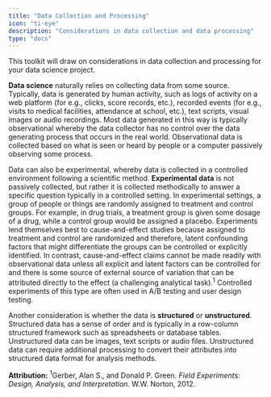 ```yaml
---
title: "Data Collection and Processing"
icon: "ti-eye"
description: "Considerations in data collection and data processing"
type: "docs"
---
```


This toolkit will draw on considerations in data collection and processing for your data science project. 

**Data science** naturally relies on collecting data from some source. Typically, data is generated by human activity, such as logs of activity on a web platform (for e.g., clicks, score records, etc.), recorded events (for e.g., visits to medical facilities, attendance at school, etc.), text scripts, visual images or audio recordings. Most data generated in this way is typically observational whereby the data collector has no control over the data generating process that occurs in the real world. Observational data is collected based on what is seen or heard by people or a computer passively observing some process. 

Data can also be experimental, whereby data is collected in a controlled environment following a scientific method. **Experimental data** is not passively collected, but rather it is collected methodically to answer a specific question typically in a controlled setting. In experimental settings, a group of people or things are randomly assigned to treatment and control groups. For example, in drug trials, a treatment group is given some dosage of a drug, while a control group would be assigned a placebo. Experiments lend themselves best to cause-and-effect studies because assigned to treatment and control are randomized and therefore, latent confounding factors that might differentiate the groups can be controlled or explicitly identified. In contrast, cause-and-effect claims cannot be made readily with observational data unless all explicit and latent factors can be controlled for and there is some source of external source of variation that can be attributed directly to the effect (a challenging analytical task).<sup>1</sup> Controlled experiments of this type are often used in A/B testing and user design testing.    

Another consideration is whether the data is **structured** or **unstructured**. Structured data has a sense of order and is typically in a row-column structured framework such as spreadsheets or database tables. Unstructured data can be images, text scripts or audio files. Unstructured data can require additional processing to convert their attributes into structured data format for analysis methods. 

**Attribution:**
<sup>1</sup>Gerber, Alan S., and Donald P. Green. <i>Field Experiments: Design, Analysis, and Interpretation.</i> W.W. Norton, 2012.